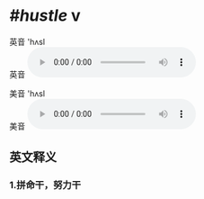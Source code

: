 # ***\#hustle*** v
英音 'hʌsl  
英音
<audio src="./media/hustle1_AAC.aac" controls="controls"></audio>

美音 'hʌsl  
美音
<audio src="./media/hustle2_AAC.aac" controls="controls"></audio>



  

英文释义
---
### 1.**拼命干，努力干**  


